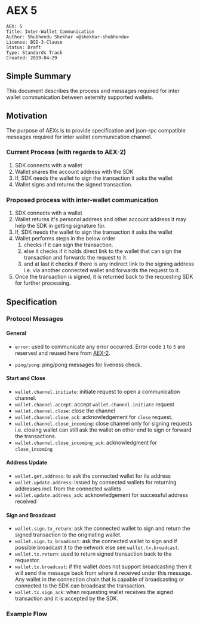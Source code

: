 # AEX 5

```
AEX: 5
Title: Inter-Wallet Communication
Author: Shubhendu Shekhar <@shekhar-shubhendu>
License: BSD-3-Clause
Status: Draft
Type: Standards Track
Created: 2019-04-29
```

## Simple Summary

This document describes the process and messages required for inter wallet communication between aeternity supported wallets.

## Motivation

The purpose of AEXs is to provide specification and json-rpc compatible messages required for inter wallet communication channel.

### Current Process (with regards to AEX-2)

1. SDK connects with a wallet
2. Wallet shares the account address with the SDK
3. If, SDK needs the wallet to sign the transaction it asks the wallet
4. Wallet signs and returns the signed transaction.

### Proposed process with inter-wallet communication

1. SDK connects with a wallet
2. Wallet returns it's personal address and other account address it may help the SDK in getting signature for.
3. If, SDK needs the wallet to sign the transaction it asks the wallet
4. Wallet performs steps in the below order
    1. checks if it can sign the transaction.
    2. else it checks if it holds direct link to the wallet that can sign the transaction and forwards the request to it.
    3. and at last it checks if there is any indirect link to the signing address i.e. via another connected wallet and forwards the request to it.
5. Once the transaction is signed, it is returned back to the requesting SDK for further processing.

## Specification

### Protocol Messages

#### General

- `error`: used to communicate any error occurred. Error code `1` to `5` are reserved and reused here from [AEX-2](https://github.com/apeunit/AEXs/blob/feature/update-aex-2/AEXS/aex-2.md#types-of-errors).

- `ping/pong`: ping/pong messages for liveness check.

#### Start and Close

- `wallet.channel.initiate`: initiate request to open a communication channel.
- `wallet.channel.accept`: accept `wallet.channel.initiate` request
- `wallet.channel.close`: close the channel
- `wallet.channel.close_ack`: acknowledgement for `close` request.
- `wallet.channel.close_incoming`: close channel only for signing requests i.e. closing wallet can still ask the wallet on other end to sign or forward the transactions.
- `wallet.channel.close_incoming_ack`: acknowledgment for `close_incoming`

#### Address Update

- `wallet.get.address`: to ask the connected wallet for its address
- `wallet.update.address`: issued by connected wallets for returning addresses incl. from the connected wallets
- `wallet.update.address_ack`: acknowledgement for successful address received

#### Sign and Broadcast

- `wallet.sign.tx_return`: ask the connected wallet to sign and return the signed transaction to the originating wallet.
- `wallet.sign.tx_broadcast`: ask the connected wallet to sign and if possible broadcast it to the network else see `wallet.tx.broadcast`.
- `wallet.tx.return`: used to return signed transaction back to the requestor.
- `wallet.tx.broadcast`: if the wallet does not support broadcasting then it will send the message back from where it received under this message. Any wallet in the connection chain that is capable of broadcasting or connected to the SDK can broadcast the transaction.
- `wallet.tx.sign_ack`: when requesting wallet receives the signed transaction and it is accepted by the SDK.

### Example Flow
